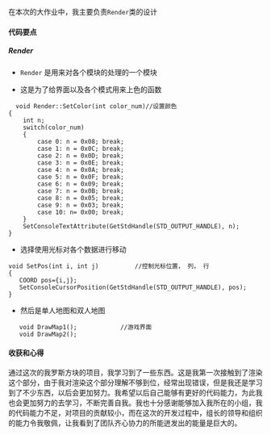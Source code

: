 在本次的大作业中，我主要负责```Render```类的设计



#### 代码要点

##### Render

+ ```Render``` 是用来对各个模块的处理的一个模块


  

+ 这是为了给界面以及各个模式用来上色的函数
```
  void Render::SetColor(int color_num)//设置颜色
{
	int n;
	switch(color_num)
	{
		case 0: n = 0x08; break;
		case 1: n = 0x0C; break;
		case 2: n = 0x0D; break;
		case 3: n = 0x0E; break;
		case 4: n = 0x0A; break;
		case 5: n = 0x0F; break;
		case 6: n = 0x09; break;
		case 7: n = 0x0B; break;
		case 8: n = 0x05; break;
		case 9: n = 0x03; break;
		case 10: n= 0x00; break;
	}
	SetConsoleTextAttribute(GetStdHandle(STD_OUTPUT_HANDLE), n);
}
 ```

  

+ 选择使用光标对各个数据进行移动

 ```
 void SetPos(int i, int j)			//控制光标位置， 列， 行
{
	COORD pos={i,j};
	SetConsoleCursorPosition(GetStdHandle(STD_OUTPUT_HANDLE), pos);
}
 ```

  

+ 然后是单人地图和双人地图

 ```
 	void DrawMap1();			//游戏界面
	void DrawMap2();
 ```






#### 收获和心得

通过这次的我罗斯方块的项目，我学习到了一些东西。这是我第一次接触到了渲染这个部分，由于我对渲染这个部分理解不够到位，经常出现错误，但是我还是学习到了不少东西，以后会更加努力。我希望以后自己能够有更好的代码能力，为此我也会更加努力的去学习，不断完善自我。我也十分感谢能够加入我所在的小组，我的代码能力不足，对项目的贡献较小，而在这次的开发过程中，组长的领导和组织的能力令我敬佩，让我看到了团队齐心协力的所能迸发出的能量是巨大的。



